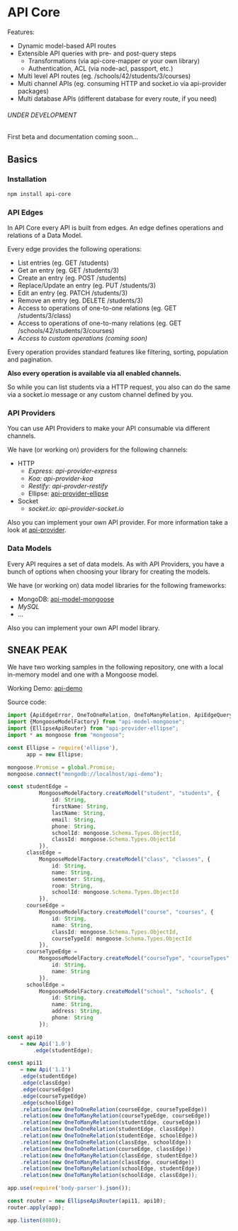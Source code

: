 # API Core

Features:

 - Dynamic model-based API routes
 - Extensible API queries with pre- and post-query steps
     - Transformations (via api-core-mapper or your own library)
     - Authentication, ACL (via node-acl, passport, etc.)
 - Multi level API routes (eg. /schools/42/students/3/courses)
 - Multi channel APIs (eg. consuming HTTP and socket.io via api-provider packages)
 - Multi database APIs (different database for every route, if you need)

###### UNDER DEVELOPMENT
First beta and documentation coming soon...

## Basics

### Installation

```bash
npm install api-core
```

### API Edges

In API Core every API is built from edges. 
An edge defines operations and relations of a Data Model.

Every edge provides the following operations:

 - List entries (eg. GET /students)
 - Get an entry (eg. GET /students/3)
 - Create an entry (eg. POST /students)
 - Replace/Update an entry (eg. PUT /students/3)
 - Edit an entry (eg. PATCH /students/3)
 - Remove an entry (eg. DELETE /students/3)
 - Access to operations of one-to-one relations (eg. GET /students/3/class)
 - Access to operations of one-to-many relations (eg. GET /schools/42/students/3/courses) 
 - _Access to custom operations (coming soon)_

Every operation provides standard features like filtering, sorting, 
population and pagination.

**Also every operation is available via all enabled channels.**

So while you can list students via a HTTP request, you also can do the 
same via a socket.io message or any custom channel defined by you.

### API Providers

You can use API Providers to make your API consumable via different
channels.

We have (or working on) providers for the following channels:
 
 - HTTP
     - _Express: api-provider-express_
     - _Koa: api-provider-koa_
     - _Restify: api-provder-restify_
     - Ellipse: [api-provider-ellipse](https://github.com/ajuhos/api-provider-ellipse)
 - Socket
     - _socket.io: api-provider-socket.io_
     
Also you can implement your own API provider.
For more information take a look at [api-provider](https://github.com/ajuhos/api-provider).

### Data Models

Every API requires a set of data models. As with API Providers, you have
a bunch of options when choosing your library for creating the models.

We have (or working on) data model libraries for the following frameworks:

  - MongoDB: [api-model-mongoose](https://github.com/ajuhos/api-model-mongoose)
  - _MySQL_
  - ...
  

Also you can implement your own API model library.

## SNEAK PEAK

We have two working samples in the following repository, one with a 
local in-memory model and one with a Mongoose model.

Working Demo: [api-demo](https://github.com/ajuhos/api-demo)

Source code:
```typescript
import {ApiEdgeError, OneToOneRelation, OneToManyRelation, ApiEdgeQueryResponse, Api} from "api-core";
import {MongooseModelFactory} from "api-model-mongoose";
import {EllipseApiRouter} from "api-provider-ellipse";
import * as mongoose from "mongoose";

const Ellipse = require('ellipse'),
      app = new Ellipse;

mongoose.Promise = global.Promise;
mongoose.connect("mongodb://localhost/api-demo");

const studentEdge =
          MongooseModelFactory.createModel("student", "students", {
              id: String,
              firstName: String,
              lastName: String,
              email: String,
              phone: String,
              schoolId: mongoose.Schema.Types.ObjectId,
              classId: mongoose.Schema.Types.ObjectId
          }),
      classEdge =
          MongooseModelFactory.createModel("class", "classes", {
              id: String,
              name: String,
              semester: String,
              room: String,
              schoolId: mongoose.Schema.Types.ObjectId
          }),
      courseEdge =
          MongooseModelFactory.createModel("course", "courses", {
              id: String,
              name: String,
              classId: mongoose.Schema.Types.ObjectId,
              courseTypeId: mongoose.Schema.Types.ObjectId
          }),
      courseTypeEdge =
          MongooseModelFactory.createModel("courseType", "courseTypes", {
              id: String,
              name: String
          }),
      schoolEdge =
          MongooseModelFactory.createModel("school", "schools", {
              id: String,
              name: String,
              address: String,
              phone: String
          });

const api10
    = new Api('1.0')
        .edge(studentEdge);

const api11
    = new Api('1.1')
    .edge(studentEdge)
    .edge(classEdge)
    .edge(courseEdge)
    .edge(courseTypeEdge)
    .edge(schoolEdge)
    .relation(new OneToOneRelation(courseEdge, courseTypeEdge))
    .relation(new OneToManyRelation(courseTypeEdge, courseEdge))
    .relation(new OneToManyRelation(studentEdge, courseEdge))
    .relation(new OneToOneRelation(studentEdge, classEdge))
    .relation(new OneToOneRelation(studentEdge, schoolEdge))
    .relation(new OneToOneRelation(classEdge, schoolEdge))
    .relation(new OneToOneRelation(courseEdge, classEdge))
    .relation(new OneToManyRelation(classEdge, studentEdge))
    .relation(new OneToManyRelation(classEdge, courseEdge))
    .relation(new OneToManyRelation(schoolEdge, studentEdge))
    .relation(new OneToManyRelation(schoolEdge, classEdge));

app.use(require('body-parser').json());

const router = new EllipseApiRouter(api11, api10);
router.apply(app);

app.listen(8080);
```

